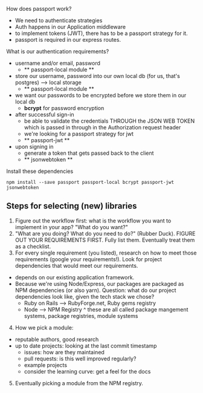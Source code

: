 How does passport work?

- We need to authenticate strategies
- Auth happens in our Application middleware
- to implement tokens (JWT), there has to be a passport strategy for it.
- passport is required in our express routes.

What is our authentication requirements?

- username and/or email, password
  - ** passport-local module **
- store our username, password into our own local db (for us, that's postgres) --> local storage
  - ** passport-local module **
- we want our passwords to be encrypted before we store them in our local db
  - **bcrypt** for password encryption
- after successful sign-in
  - be able to validate the credentials THROUGH the JSON WEB TOKEN which is passed in through in the Authorization request header
  - we're looking for a passport strategy for jwt
  - ** passport-jwt **
- upon signing in
  - generate a token that gets passed back to the client
  - ** jsonwebtoken **


Install these dependencies

```
npm install --save passport passport-local bcrypt passport-jwt jsonwebtoken
```

## Steps for selecting (new) libraries

1. Figure out the workflow first: what is the workflow you want to implement in your app? "What do you want?"
2. "What are you doing? What do you need to do?" (Rubber Duck). FIGURE OUT YOUR REQUIREMENTS FIRST. Fully list them. Eventually treat them as a checklist.
3. For every single requirement (you listed), research on how to meet those requirements (google your requirements!). Look for project dependencies that would meet our requirements.
  - depends on our existing application framework.
  - Because we're using Node/Express, our packages are packaged as NPM dependencies (or also yarn). Question: what do our project dependencies look like, given the tech stack we chose?
    - Ruby on Rails --> RubyForge.net, Ruby gems registry
    - Node --> NPM Registry
    ^ these are all called package mangement systems, package registries, module systems
4. How we pick a module:
  - reputable authors, good research
  - up to date projects: looking at the last commit timestamp
    - issues: how are they maintained
    - pull requests: is this well improved regularly?
    - example projects
    - consider the learning curve: get a feel for the docs
5. Eventually picking a module from the NPM registry.


